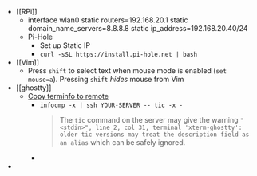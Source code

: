 - [[RPi]]
	- interface wlan0
	    static routers=192.168.20.1
	    static domain_name_servers=8.8.8.8
	    static ip_address=192.168.20.40/24
	- Pi-Hole
		- Set up Static IP
		- `curl -sSL https://install.pi-hole.net | bash`
- [[Vim]]
	- Press `shift` to select text when mouse mode is enabled (`set mouse=a`). Pressing `shift` *hides* mouse from Vim
- [[ghostty]]
	- [Copy terminfo to remote](https://ghostty.org/docs/help/terminfo)
		- `infocmp -x | ssh YOUR-SERVER -- tic -x -`
		  > The `tic` command on the server may give the warning `"<stdin>", line 2, col 31, terminal 'xterm-ghostty': older tic versions may treat the description field as an alias` which can be safely ignored.
		-
-